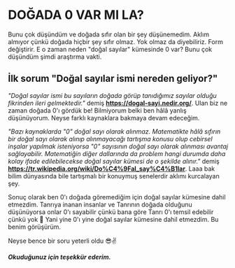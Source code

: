 # DOĞADA 0 VAR MI LA?

Bunu çok düşündüm ve doğada sıfır olan bir şey düşünemedim. Aklım almıyor çünkü doğada hiçbir şey sıfır olmaz. Yok olmaz da diyebiliriz. Form değiştirir. E o zaman neden "doğal sayılar" kümesinde 0 var? Bunu çok düşündüm şimdi araştırma vakti. 

## İlk sorum "Doğal sayılar ismi nereden geliyor?"

*"Doğal sayılar ismi bu sayıların doğada görüp tanıdığımız sayılar olduğu fikrinden ileri gelmektedir."* demiş **https://dogal-sayi.nedir.org/**. 
Ulan biz ne zaman doğada 0'ı gördük be! Bilmiyorum belki ben hâlâ yanlış düşünüyorum. Neyse farklı kaynaklara bakmaya devam edeceğim. 

*"Bazı kaynaklarda "0" doğal sayı olarak alınmaz. Matematikte hâlâ sıfırın bir doğal sayı olarak alınıp alınmayacağı tartışma konusu olup cebirsel inşalar yapılmak isteniyorsa "0" sayısının doğal sayı olarak alınması avantaj sağlayabilir. Matematiğin diğer dallarında da problem hangi durumda daha kolay ifade edilebilecekse doğal sayılar kümesi de o şekilde alınır."* demiş **https://tr.wikipedia.org/wiki/Do%C4%9Fal_say%C4%B1lar**. 
Laaa bak bilim dünyasında bile tartışmalı bir konuymuş senelerdir aklımı kurcalayan şey. 

Sonuç olarak ben 0'ı doğada göremediğim için doğal sayılar kümesine dahil etmezdim. Tanrıya inanan insanlar ve Tanrının doğada olduğunu düşünüyorsa onlar 0'ı sayabilir çünkü bana göre Tanrı 0'ı temsil edebilir çünkü yok 👀 Yani yine 0'ı yine doğal sayılar kümesine dahil etmezdim. Bu benim görüşürüm. 

Neyse bence bir soru yeterli oldu 😎✌️

***Okuduğunuz için teşekkür ederim.***


